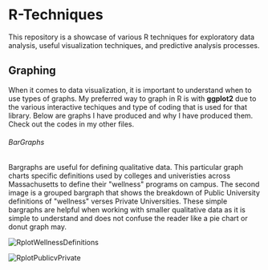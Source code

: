 # R-Techniques
This repository is a showcase of various R techniques for exploratory data analysis, useful visualization techniques, and predictive analysis processes.  

## Graphing 
When it comes to data visualization, it is important to understand when to use types of graphs. My preferred way to graph in R is with **ggplot2** due to the various interactive techiques and type of coding that is used for that library. Below are graphs I have produced and why I have produced them. Check out the codes in my other files. 

###### BarGraphs
Bargraphs are useful for defining qualitative data. This particular graph charts specific definitions used by colleges and univeristies across Massachusetts to define their "wellness" programs on campus. The second image is a grouped bargraph that shows the breakdown of Public University definitions of "wellness" verses Private Universities. These simple bargraphs are helpful when working with smaller qualitative data as it is simple to understand and does not confuse the reader like a pie chart or donut graph may.

![RplotWellnessDefinitions](https://user-images.githubusercontent.com/47546213/106537222-c6f58b80-64ae-11eb-9a0f-7ca8b74b6c7c.jpeg)

![RplotPublicvPrivate](https://user-images.githubusercontent.com/47546213/106537614-85b1ab80-64af-11eb-9c85-db2ae6ffe2f2.jpeg)
